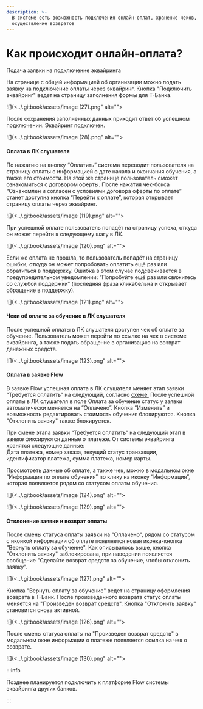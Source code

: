 ```yaml
---
description: >-
  В системе есть возможность подключения онлайн-оплат, хранение чеков, а также
  осуществление возвратов
---
```


# Как происходит онлайн-оплата?

Подача заявки на подключение эквайринга

На странице с общей информацией об организации можно подать заявку на подключение оплаты через эквайринг. Кнопка "Подключить эквайринг" ведет на страницу заполнения формы для Т-Банка.

![](<../.gitbook/assets/image (27).png" alt=""><figcaption></figcaption></figure>

После сохранения заполненных данных приходит ответ об успешном подключении. Эквайринг подключен.

![](<../.gitbook/assets/image (28).png" alt=""><figcaption></figcaption></figure>

#### **Оплата в ЛК слушателя**

По нажатию на кнопку “Оплатить” система переводит пользователя на страницу оплаты с информацией о дате начала и окончания обучения, а также его стоимости. На этой же странице пользователь сможет ознакомиться с договором оферты. После нажатия чек-бокса “Ознакомлен и согласен с условиями договора оферты по оплате” станет доступна кнопка “Перейти к оплате”, которая открывает страницу оплаты через эквайринг.

![](<../.gitbook/assets/image (119).png" alt=""><figcaption></figcaption></figure>

При успешной оплате пользователь попадёт на страницу успеха, откуда он может перейти к следующему шагу в ЛК.&#x20;

![](<../.gitbook/assets/image (120).png" alt=""><figcaption></figcaption></figure>

Если же оплата не прошла, то пользователь попадёт на страницу ошибки, откуда он может попробовать оплатить ещё раз или обратиться в поддержку. Ошибка в этом случае подсвечивается в предупредительном уведомлении: “Попробуйте ещё раз или свяжитесь со службой поддержки” (последняя фраза кликабельна и открывает обращение в поддержку).

![](<../.gitbook/assets/image (121).png" alt=""><figcaption></figcaption></figure>

#### Чеки об оплате за обучение в ЛК слушателя

После успешной оплаты в ЛК слушателя доступен чек об оплате за обучение. Пользователь может перейти по ссылке на чек в системе эквайринга, а также подать обращение в организацию на возврат денежных средств.

![](<../.gitbook/assets/image (123).png" alt=""><figcaption></figcaption></figure>

#### Оплата в заявке Flow

В заявке Flow успешная оплата в ЛК слушателя меняет этап заявки “Требуется оплатить” на следующий, согласно [схеме.](../chasto-zadavaemye-voprosy/kak-menyayutsya-etapy-v-zayavke-i-shagi-v-lk-slushatelya-podrobno.md) После успешной оплаты в ЛК слушателя в поле Оплата за обучение статус у заявки автоматически меняется на “Оплачено”. Кнопка “Изменить” и возможность редактировать стоимость обучения блокируются. Кнопка "Отклонить заявку" также блокируется.

При смене этапа заявки “Требуется оплатить” на следующий этап в заявке фиксируются данные о платеже. От системы эквайринга хранятся следующие данные:\
Дата платежа, номер заказа, текущий статус транзакции, идентификатор платежа, сумма платежа, номер карты.

Просмотреть данные об оплате, а также чек, можно в модальном окне “Информация по оплате обучения” по клику на иконку “Информация”, которая появляется рядом со статусом оплаты обучения.

![](<../.gitbook/assets/image (124).png" alt=""><figcaption></figcaption></figure>

![](<../.gitbook/assets/image (129).png" alt=""><figcaption></figcaption></figure>

#### Отклонение заявки и возврат оплаты

После смены статуса оплаты заявки на "Оплачено", рядом со статусом с иконкой информации об оплате появляется новая иконка-кнопка "Вернуть оплату за обучение". Как описывалось выше, кнопка "Отклонить заявку" заблокирована, при наведении появляется сообщение "Сделайте возврат средств за обучение, чтобы отклонить заявку".

![](<../.gitbook/assets/image (127).png" alt=""><figcaption></figcaption></figure>

Кнопка "Вернуть оплату за обучение" ведет на страницу оформления возврата в Т-Банк. После произведенного возврата статус оплаты меняется на "Произведен возврат средств". Кнопка "Отклонить заявку" становится снова активной.

![](<../.gitbook/assets/image (126).png" alt=""><figcaption></figcaption></figure>

После смены статуса оплаты на "Произведен возврат средств" в модальном окне информации о платеже появляется ссылка на чек о возврате.

![](<../.gitbook/assets/image (130).png" alt=""><figcaption></figcaption></figure>

:::info

Позднее планируется подключить к платформе Flow системы эквайринга других банков.

:::
